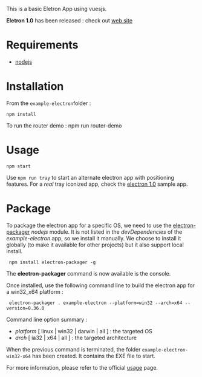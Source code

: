 This is a basic Eletron App using vuesjs.

**Eletron 1.0** has been released : check out [web site](http://electron.atom.io/)

# Requirements

- [nodejs](https://nodejs.org/en/)

# Installation
From the `example-electron`folder :

    npm install

To run the router demo :
    npm run router-demo
# Usage

	npm start

Use `npm run tray` to start an alternate electron app with positioning features. For a *real* tray iconized
app, check the [electron 1.0](http://electron.atom.io/) sample app.

# Package
To package the electron app for a specific OS, we need to use the [electron-packager](https://github.com/maxogden/electron-packager)
 *nodejs* module. It is not listed in the *devDependencies* of the *example-electron* app, so we install it manually. We choose to
 install it globally (to make it available for other projects) but it also support local install.

	 npm install electron-packager -g

The **electron-packager** command is now available is the console.

Once installed, use the following command line to build the electron app for a win32_x64 platform :

	 electron-packager . example-electron --platform=win32 --arch=x64 --version=0.36.0

Command line option summary :

- *platform* [ linux | win32 | darwin | all ] : the targeted OS
- *arch* [ ia32 | x64 | all ] : the targeted architecture

When the previous command is terminated, the folder `example-electron-win32-x64` has been created. It contains the EXE file to
start.

For more information, please refer to the official [usage](https://github.com/maxogden/electron-packager#usage) page.
